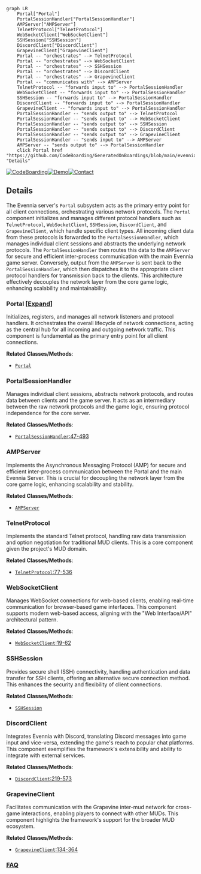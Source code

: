 ```mermaid
graph LR
    Portal["Portal"]
    PortalSessionHandler["PortalSessionHandler"]
    AMPServer["AMPServer"]
    TelnetProtocol["TelnetProtocol"]
    WebSocketClient["WebSocketClient"]
    SSHSession["SSHSession"]
    DiscordClient["DiscordClient"]
    GrapevineClient["GrapevineClient"]
    Portal -- "orchestrates" --> TelnetProtocol
    Portal -- "orchestrates" --> WebSocketClient
    Portal -- "orchestrates" --> SSHSession
    Portal -- "orchestrates" --> DiscordClient
    Portal -- "orchestrates" --> GrapevineClient
    Portal -- "communicates with" --> AMPServer
    TelnetProtocol -- "forwards input to" --> PortalSessionHandler
    WebSocketClient -- "forwards input to" --> PortalSessionHandler
    SSHSession -- "forwards input to" --> PortalSessionHandler
    DiscordClient -- "forwards input to" --> PortalSessionHandler
    GrapevineClient -- "forwards input to" --> PortalSessionHandler
    PortalSessionHandler -- "sends output to" --> TelnetProtocol
    PortalSessionHandler -- "sends output to" --> WebSocketClient
    PortalSessionHandler -- "sends output to" --> SSHSession
    PortalSessionHandler -- "sends output to" --> DiscordClient
    PortalSessionHandler -- "sends output to" --> GrapevineClient
    PortalSessionHandler -- "sends input to" --> AMPServer
    AMPServer -- "sends output to" --> PortalSessionHandler
    click Portal href "https://github.com/CodeBoarding/GeneratedOnBoardings/blob/main/evennia/Portal.md" "Details"
```

[![CodeBoarding](https://img.shields.io/badge/Generated%20by-CodeBoarding-9cf?style=flat-square)](https://github.com/CodeBoarding/GeneratedOnBoardings)[![Demo](https://img.shields.io/badge/Try%20our-Demo-blue?style=flat-square)](https://www.codeboarding.org/demo)[![Contact](https://img.shields.io/badge/Contact%20us%20-%20contact@codeboarding.org-lightgrey?style=flat-square)](mailto:contact@codeboarding.org)

## Details

The Evennia server's `Portal` subsystem acts as the primary entry point for all client connections, orchestrating various network protocols. The `Portal` component initializes and manages different protocol handlers such as `TelnetProtocol`, `WebSocketClient`, `SSHSession`, `DiscordClient`, and `GrapevineClient`, which handle specific client types. All incoming client data from these protocols is forwarded to the `PortalSessionHandler`, which manages individual client sessions and abstracts the underlying network protocols. The `PortalSessionHandler` then routes this data to the `AMPServer` for secure and efficient inter-process communication with the main Evennia game server. Conversely, output from the `AMPServer` is sent back to the `PortalSessionHandler`, which then dispatches it to the appropriate client protocol handlers for transmission back to the clients. This architecture effectively decouples the network layer from the core game logic, enhancing scalability and maintainability.

### Portal [[Expand]](./Portal.md)
Initializes, registers, and manages all network listeners and protocol handlers. It orchestrates the overall lifecycle of network connections, acting as the central hub for all incoming and outgoing network traffic. This component is fundamental as the primary entry point for all client connections.


**Related Classes/Methods**:

- <a href="https://github.com/evennia/evennia/blob/main/evennia/contrib/base_systems/godotwebsocket/webclient.py" target="_blank" rel="noopener noreferrer">`Portal`</a>


### PortalSessionHandler
Manages individual client sessions, abstracts network protocols, and routes data between clients and the game server. It acts as an intermediary between the raw network protocols and the game logic, ensuring protocol independence for the core server.


**Related Classes/Methods**:

- <a href="https://github.com/evennia/evennia/blob/main/evennia/server/portal/portalsessionhandler.py#L47-L493" target="_blank" rel="noopener noreferrer">`PortalSessionHandler`:47-493</a>


### AMPServer
Implements the Asynchronous Messaging Protocol (AMP) for secure and efficient inter-process communication between the Portal and the main Evennia Server. This is crucial for decoupling the network layer from the core game logic, enhancing scalability and stability.


**Related Classes/Methods**:

- <a href="https://github.com/evennia/evennia/blob/main/evennia/server/portal/amp_server.py" target="_blank" rel="noopener noreferrer">`AMPServer`</a>


### TelnetProtocol
Implements the standard Telnet protocol, handling raw data transmission and option negotiation for traditional MUD clients. This is a core component given the project's MUD domain.


**Related Classes/Methods**:

- <a href="https://github.com/evennia/evennia/blob/main/evennia/server/portal/telnet.py#L77-L536" target="_blank" rel="noopener noreferrer">`TelnetProtocol`:77-536</a>


### WebSocketClient
Manages WebSocket connections for web-based clients, enabling real-time communication for browser-based game interfaces. This component supports modern web-based access, aligning with the "Web Interface/API" architectural pattern.


**Related Classes/Methods**:

- <a href="https://github.com/evennia/evennia/blob/main/evennia/contrib/base_systems/godotwebsocket/webclient.py#L19-L62" target="_blank" rel="noopener noreferrer">`WebSocketClient`:19-62</a>


### SSHSession
Provides secure shell (SSH) connectivity, handling authentication and data transfer for SSH clients, offering an alternative secure connection method. This enhances the security and flexibility of client connections.


**Related Classes/Methods**:

- <a href="https://github.com/evennia/evennia/blob/main/evennia/server/portal/ssh.py" target="_blank" rel="noopener noreferrer">`SSHSession`</a>


### DiscordClient
Integrates Evennia with Discord, translating Discord messages into game input and vice-versa, extending the game's reach to popular chat platforms. This component exemplifies the framework's extensibility and ability to integrate with external services.


**Related Classes/Methods**:

- <a href="https://github.com/evennia/evennia/blob/main/evennia/server/portal/discord.py#L219-L573" target="_blank" rel="noopener noreferrer">`DiscordClient`:219-573</a>


### GrapevineClient
Facilitates communication with the Grapevine inter-mud network for cross-game interactions, enabling players to connect with other MUDs. This component highlights the framework's support for the broader MUD ecosystem.


**Related Classes/Methods**:

- <a href="https://github.com/evennia/evennia/blob/main/evennia/server/portal/grapevine.py#L134-L364" target="_blank" rel="noopener noreferrer">`GrapevineClient`:134-364</a>




### [FAQ](https://github.com/CodeBoarding/GeneratedOnBoardings/tree/main?tab=readme-ov-file#faq)